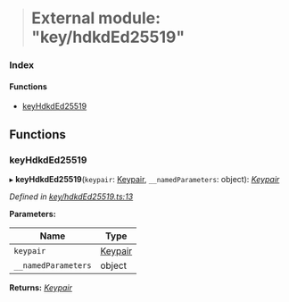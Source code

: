 > # External module: "key/hdkdEd25519"

### Index

#### Functions

* [keyHdkdEd25519](_key_hdkded25519_.md#keyhdkded25519)

## Functions

###  keyHdkdEd25519

▸ **keyHdkdEd25519**(`keypair`: [Keypair](_types_.md#keypair), `__namedParameters`: object): *[Keypair](_types_.md#keypair)*

*Defined in [key/hdkdEd25519.ts:13](https://github.com/polkadot-js/common/blob/e5ab357/packages/util-crypto/src/key/hdkdEd25519.ts#L13)*

**Parameters:**

Name | Type |
------ | ------ |
`keypair` | [Keypair](_types_.md#keypair) |
`__namedParameters` | object |

**Returns:** *[Keypair](_types_.md#keypair)*